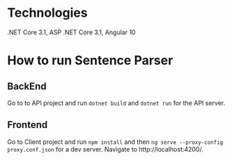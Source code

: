 # Technologies

.NET Core 3.1, ASP .NET Core 3.1, Angular 10

# How to run Sentence Parser

## BackEnd

Go to to API project and run `dotnet build` and `dotnet run` for the API server.

## Frontend

Go to Client project and run `npm install`
 and then `ng serve --proxy-config proxy.conf.json` for a dev server. Navigate to http://localhost:4200/.
